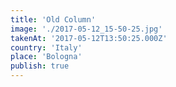 ```yaml
---
title: 'Old Column'
image: './2017-05-12_15-50-25.jpg'
takenAt: '2017-05-12T13:50:25.000Z'
country: 'Italy'
place: 'Bologna'
publish: true
---
```

